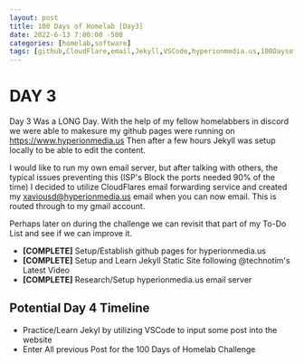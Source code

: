 ```yaml
---
layout: post
title: 100 Days of Homelab [Day3]
date: 2022-6-13 7:00:00 -500
categories: [homelab,software]
tags: [github,CloudFlare,email,Jekyll,VSCode,hyperionmedia.us,100DaysofHomeLab]
---
```


# DAY 3

Day 3 Was a LONG Day.  With the help of my fellow homelabbers in discord we were able to makesure my github pages were running on https://www.hyperionmedia.us
Then after a few hours Jekyll was setup locally to be able to edit the content.

I would like to run my own email server, but after talking with others, the typical issues preventing this (ISP\'s Block the ports needed 90% of the time) I decided to utilize CloudFlares email forwarding service and created my xaviousd@hyperionmedia.us email when you can now email.  This is routed through to my gmail account.

Perhaps later on during the challenge we can revisit that part of my To-Do List and see if we can improve it.

* **[COMPLETE]** Setup/Establish github pages for hyperionmedia.us
* **[COMPLETE]** Setup and Learn Jekyll Static Site following @technotim\'s Latest Video
* **[COMPLETE]** Research/Setup hyperionmedia.us email server

## Potential Day 4 Timeline
* Practice/Learn Jekyl by utilizing VSCode to input some post into the website
* Enter All previous Post for the 100 Days of Homelab Challenge
